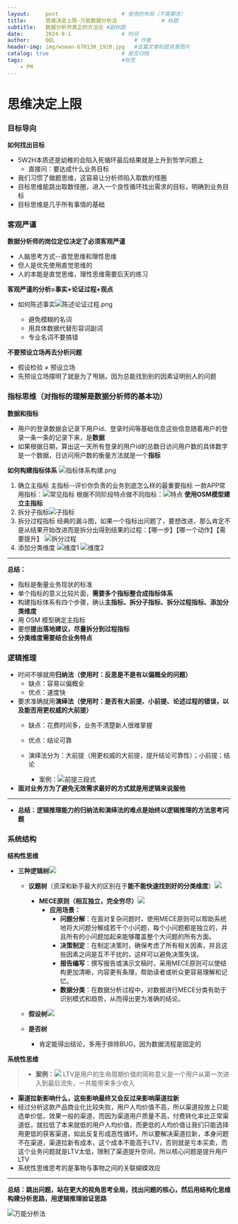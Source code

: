 ```yaml
---
layout:     post   				    # 使用的布局（不需要改）
title:      思维决定上限-万能数据分析法 				# 标题 
subtitle:   数据分析师真正的方法论 #副标题
date:       2024-9-1 				# 时间
author:     QQL 						# 作者
header-img: img/woman-670130_1920.jpg 	#这篇文章标题背景图片
catalog: true 						# 是否归档
tags:								#标签
    - PM
---
```


# 思维决定上限

### 目标导向
**如何找出目标**

* 5W2H本质还是幼稚的会陷入死循环最后结果就是上升到哲学问题上
  * 直接问：要达成什么业务目标
* 我们习惯了做题思维，这容易让分析师陷入取数的怪圈
* 目标思维能跳出取数怪圈，进入一个良性循环找出需求的目标，明确到业务目标
* 目标思维是几乎所有事情的基础


### 客观严谨

**数据分析师的岗位定位决定了必须客观严谨**

* 人脑思考方式--直觉思维和理性思维
* 但人是优先使用直觉思维的
* 人的本能是直觉思维，理性思维需要后天的练习

**客观严谨的分析=事实+论证过程+观点**

* 如何陈述事实![陈述论证过程.png](https://s1.locimg.com/2024/09/11/6b3245a7a8925.png)
  
  * 避免模糊的名词
  * 用具体数据代替形容词副词
  * 专业名词不要搞错


**不要预设立场再去分析问题**

* 假设检验 ≠ 预设立场
* 先预设立场摆明了就是为了甩锅，因为总能找到别的因素证明别人的问题

### 指标思维（对指标的理解是数据分析师的基本功）

**数据和指标**

* 用户的登录数据会记录下用户id、登录时间等基础信息这些信息随着用户的登录一条一条的记录下来，是**数据**
* 如果根据日期，算出这一天所有登录的用户id的总数日访问用户数的具体数字是一个数据，日访问用户数的衡量方法就是一个**指标**

**如何构建指标体系**
![指标体系构建.png](https://s1.locimg.com/2024/09/11/f3a32658eef03.png)

1. 确立主指标
   主指标--评价你负责的业务到底怎么样的最重要指标
   一款APP常用指标：![常见指标](https://s1.locimg.com/2024/09/11/f08c99be4d948.png)
   根据不同阶段特点做不同指标：![特点](https://s1.locimg.com/2024/09/11/aa86b58490f04.png)
   **使用OSM模型建立主指标**
2. 拆分子指标![子指标](https://s1.locimg.com/2024/09/11/a77d87ceb3f16.png)
3. 拆分过程指标
   经典的漏斗图，如果一个指标出问题了，要想改进，那么肯定不是从结果开始改进而是拆分出得到结果的过程：【哪一步】【哪一个动作】【需要提升】
   ![拆分过程](https://s1.locimg.com/2024/09/11/e13f6646f6629.png)
4. 添加分类维度
   ![维度1](https://s1.locimg.com/2024/09/11/65bea752df234.png)
   ![维度2](https://s1.locimg.com/2024/09/11/5426f9b49a576.png)

---

   **总结：**

* 指标是衡量业务现状的标准
* 单个指标的意义比较片面，**需要多个指标整合成指标体系**
* 构建指标体系有四个步骤，确认**主指标、拆分子指标、拆分过程指标、添加分类维度**
* 用 OSM 模型确定主指标
* 要想**提出落地建议，尽量拆分到过程指标**
* **分类维度需要结合业务特点**



### 逻辑推理

* 时间不够就用**归纳法（使用时：反思是不是有以偏概全的问题）**
  * 缺点：容易以偏概全
  * 优点：速度快
* 要求准确就用**演绎法（使用时：是否有大前提、小前提、论述过程的错误，以及能否用更权威的大前提）**
  * 缺点：花费时间多，业务不清楚新人很难掌握
  * 优点：结论可靠
  * 演绎法分为：大前提（用更权威的大前提，提升结论可靠性）；小前提；结论
    
    * 案例：![前提三段式](https://s1.locimg.com/2024/09/11/c1b143fdd36b5.png)
* **面对业务方为了避免无效需求最好的方式就是用逻辑来说服他**

---



* **总结：**逻辑推理能力的归纳法和演绎法的难点是**始终以逻辑推理的方法思考问题**

### 系统结构

**结构性思维**

* **三种逻辑树**![](https://s1.locimg.com/2024/09/11/6637e93aeaaa1.png)
  * **议题树**（资深和新手最大的区别在于**能不能快速找到好的分类维度**）![](https://s1.locimg.com/2024/09/11/d818fdef77809.png)
    
    * **MECE原则（相互独立，完全穷尽）**![](https://s1.locimg.com/2024/09/11/5d2fbec238ec3.png)
      * **应用场景：**
        * **问题分解**：在面对复杂问题时，使用MECE原则可以帮助系统地将大问题分解成若干个小问题，每个小问题都是独立的，并且所有的小问题加起来能够覆盖整个大问题的所有方面。
        * **决策制定**：在制定决策时，确保考虑了所有相关因素，并且这些因素之间是互不干扰的，这样可以避免决策失误。
        * **报告编写**：撰写报告或演示文稿时，采用MECE原则可以使结构更加清晰，内容更有条理，帮助读者或听众更容易理解和记忆。
        * **数据分类**：在数据分析过程中，对数据进行MECE分类有助于识别模式和趋势，从而得出更为准确的结论。
  * **假设树**![](https://s1.locimg.com/2024/09/11/37d8308ae228a.png)
  * **是否树**
    
    * 肯定能得出结论，多用于排除BUG，因为数据流程是固定的



**系统性思维**

> * **案例：**![](https://s1.locimg.com/2024/09/11/3f5affcfdf3c9.png)
>   LTV是用户的生命周期价值的简称意义是一个用户从第一次进入到最后流失，一共能带来多少收入

* **渠道拉新影响什么，这些影响最终又会反过来影响渠道拉新**
* 经过分析这款产品商业化比较失败，用户人均价值不高，所以渠道投放上只能选单价低，效果一般的渠道，而因为渠道用户质量不高，付费转化率比正常渠道低，就拉低了本来就低的用户人均价值，而更低的人均价值让我们只能选择用更低的获客渠道，如此反复形成恶性循环。所以要解决渠道拉新，本身问题不在渠道，渠道拉新有成本，这个成本不能高于LTV，否则就是亏本买卖，而这个业务问题就是LTV太低，限制了渠道提升空间，所以核心问题是提升用户LTV
* 系统性思维思考的是事物与事物之间的关联蝴蝶效应

---

**总结：跳出问题，站在更大的视角思考全局，找出问题的核心，然后用结构化思维构建分析思路，用逻辑推理验证思路**

![万能分析法](https://s1.locimg.com/2024/09/11/0b0f43cf70ad7.png)
